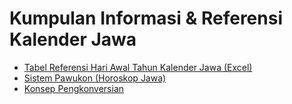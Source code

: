 # Kumpulan Informasi & Referensi Kalender Jawa
- [Tabel Referensi Hari Awal Tahun Kalender Jawa (Excel)](https://1drv.ms/x/s!ArYFA7uRRIuhuFUMPNIbS1rZWc_Q?e=yynVqr)
- [Sistem Pawukon (Horoskop Jawa)](PAWUKON.md)
- [Konsep Pengkonversian](KONVERSI.md)
